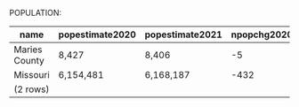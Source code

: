POPULATION:

|     name      | popestimate2020 | popestimate2021 | npopchg2020 | npopchg2021 | births2020 | births2021 | deaths2020 | deaths2021 | naturalchg2020 | naturalchg2021 | internationalmig2020 | internationalmig2021 | domesticmig2020 | domesticmig2021 | netmig2020 | netmig2021 | rbirth2021 | rdeath2021 | rnaturalchg2021 | rinternationalmig2021 | rdomesticmig2021 | rnetmig2021 |
|---------------|-----------------|-----------------|-------------|-------------|------------|------------|------------|------------|----------------|----------------|----------------------|----------------------|-----------------|-----------------|------------|------------|------------|------------|-----------------|-----------------------|------------------|-------------|
| Maries County | 8,427           | 8,406           | -5          | -21         | 25         | 95         | 45         | 133        | -20            | -38            | 0                    | 3                    | 16              | 12              | 16         | 15         |      11.29 |      15.80 |           -4.51 |                  0.36 |             1.43 |        1.78|
| Missouri      | 6,154,481       | 6,168,187       | -432        | 13,706      | 17,458     | 68,818     | 18,574     | 73,333     | -1,116         | -4,515         | 129                  | 2,942                | 672             | 14,861          | 801        | 17,803     |      11.17 |      11.90 |           -0.73 |                  0.48 |             2.41 |        2.89|
|(2 rows)|

